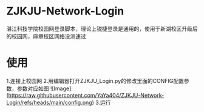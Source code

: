# ZJKJU-Network-Login
湛江科技学院校园网登录脚本，理论上锐捷登录是通用的，使用于新湖校区升级后的校园网，麻章校区网络没测速过

# 使用

1.连接上校园网
2.用编辑器打开ZJKJU_Login.py的修改里面的CONFIG配置参数，参数对应如图
![Image]:(https://raw.githubusercontent.com/YaYa404/ZJKJU-Network-Login/refs/heads/main/config.png)
3.运行
